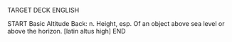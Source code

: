TARGET DECK
ENGLISH

START
Basic
Altitude
Back: n. Height, esp. Of an object above sea level or above the horizon. [latin altus high]
END
